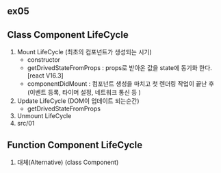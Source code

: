 ## ex05

## Class Component LifeCycle

1. Mount LifeCycle (최초의 컴포넌트가 생성되는 시기)
   - constructor
   - getDrivedStateFromProps : props로 받아온 값을 state에 동기화 한다.[react V16.3]
   - componentDidMount : 컴포넌트 생성을 마치고 첫 렌더링 작업이 끝난 후 (이벤트 등록, 타이머 설정, 네트워크 통신 등 )
2. Update LifeCycle (DOM이 업데이트 되는순간)
   - getDrivedStateFromProps
3. Unmount LifeCycle
4. src/01

## Function Component LifeCycle

1. 대체(Alternative) (class Component)
